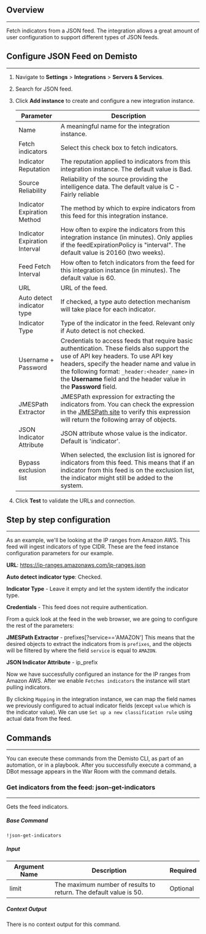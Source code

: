 ## Overview
---

Fetch indicators from a JSON feed. The integration allows a great amount of user configuration to support different types of JSON feeds.

## Configure JSON Feed on Demisto
---

1. Navigate to __Settings__ > __Integrations__ > __Servers & Services__.
2. Search for JSON feed.
3. Click __Add instance__ to create and configure a new integration instance.

    | Parameter | Description |
    | --- | --- |
    | Name | A meaningful name for the integration instance. |
    | Fetch indicators | Select this check box to fetch indicators. |
    | Indicator Reputation | The reputation applied to indicators from this integration instance. The default value is Bad. |
    | Source Reliability | Reliability of the source providing the intelligence data. The default value is C - Fairly reliable |
    | Indicator Expiration Method | The method by which to expire indicators from this feed for this integration instance. |
    | Indicator Expiration Interval | How often to expire the indicators from this integration instance (in minutes). Only applies if the feedExpirationPolicy is "interval". The default value is 20160 (two weeks). |
    | Feed Fetch Interval | How often to fetch indicators from the feed for this integration instance (in minutes). The default value is 60. | 
    | URL | URL of the feed. | 
    | Auto detect indicator type | If checked, a type auto detection mechanism will take place for each indicator. |
    | Indicator Type | Type of the indicator in the feed. Relevant only if Auto detect is not checked. | 
    | Username + Password | Credentials to access feeds that require basic authentication. These fields also support the use of API key headers. To use API key headers, specify the header name and value in the following format: `_header:<header_name>` in the **Username** field and the header value in the **Password** field. | 
    | JMESPath Extractor | JMESPath expression for extracting the indicators from. You can check the expression in the [JMESPath site](http://jmespath.org/) to verify this expression will return the following array of objects. |
    | JSON Indicator Attribute | JSON attribute whose value is the indicator. Default is 'indicator'. |
    | Bypass exclusion list | When selected, the exclusion list is ignored for indicators from this feed. This means that if an indicator from this feed is on the exclusion list, the indicator might still be added to the system. |

4. Click __Test__ to validate the URLs and connection.


## Step by step configuration
---

As an example, we'll be looking at the IP ranges from Amazon AWS. This feed will ingest indicators of type CIDR. These are the feed instance configuration parameters for our example.

**URL**: https://ip-ranges.amazonaws.com/ip-ranges.json

**Auto detect indicator type**: Checked.

**Indicator Type** - Leave it empty and let the system identify the indicator type.

**Credentials** - This feed does not require authentication.

From a quick look at the feed in the web browser, we are going to configure the rest of the parameters:

**JMESPath Extractor** - prefixes[?service=='AMAZON'] This means that the desired objects to extract the indicators from is
`prefixes`, and the objects will be filtered by where the field `service` is equal to `AMAZON`.

**JSON Indicator Attribute** - ip_prefix

Now we have successfully configured an instance for the IP ranges from Amazon AWS. After we enable `Fetches indicators` the instance will start pulling indicators.

By clicking `Mapping` in the integration instance, we can map the field names we previously configured to actual indicator fields (except `value` which is the indicator value).
We can use `Set up a new classification rule` using actual data from the feed.

## Commands
---
You can execute these commands from the Demisto CLI, as part of an automation, or in a playbook.
After you successfully execute a command, a DBot message appears in the War Room with the command details.

### Get indicators from the feed: json-get-indicators
---
Gets the feed indicators.

##### Base Command

`!json-get-indicators`
##### Input

| **Argument Name** | **Description** | **Required** |
| --- | --- | --- |
| limit | The maximum number of results to return. The default value is 50. | Optional | 


##### Context Output

There is no context output for this command.

